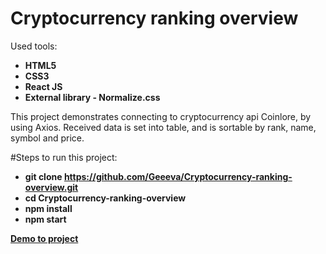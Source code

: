 # Cryptocurrency ranking overview
Used tools:

- **HTML5**
- **CSS3**
- **React JS**
- **External library - Normalize.css**

This project demonstrates connecting to cryptocurrency api Coinlore, by using Axios. Received data is set into table, and is sortable by rank, name, symbol and price. 

#Steps to run this project:

- **git clone https://github.com/Geeeva/Cryptocurrency-ranking-overview.git**
- **cd Cryptocurrency-ranking-overview**
- **npm install**
- **npm start**

**[Demo to project](https://geeeva.github.io/Cryptocurrency-ranking-overview/)**


